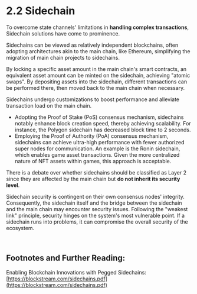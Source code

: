 # 2.2 Sidechain

To overcome state channels' limitations in **handling complex transactions**, Sidechain solutions have come to prominence.

Sidechains can be viewed as relatively independent blockchains, often adopting architectures akin to the main chain, like Ethereum, simplifying the migration of main chain projects to sidechains.

By locking a specific asset amount in the main chain's smart contracts, an equivalent asset amount can be minted on the sidechain, achieving "atomic swaps". By depositing assets into the sidechain, different transactions can be performed there, then moved back to the main chain when necessary.

<MdxImg src="https://cdn.myfirst.io/layer2/assets/2.2.1.gif" width="600px" alt="Side Chain.gif" />

Sidechains undergo customizations to boost performance and alleviate transaction load on the main chain.

- Adopting the Proof of Stake (PoS) consensus mechanism, sidechains notably enhance block creation speed, thereby achieving scalability. For instance, the Polygon sidechain has decreased block time to 2 seconds.
- Employing the Proof of Authority (PoA) consensus mechanism, sidechains can achieve ultra-high performance with fewer authorized super nodes for communication. An example is the Ronin sidechain, which enables game asset transactions. Given the more centralized nature of NFT assets within games, this approach is acceptable.

There is a debate over whether sidechains should be classified as Layer 2 since they are affected by the main chain but **do not inherit its security level**.

Sidechain security is contingent on their own consensus nodes' integrity. Consequently, the sidechain itself and the bridge between the sidechain and the main chain may encounter security issues. Following the "weakest link" principle, security hinges on the system's most vulnerable point. If a sidechain runs into problems, it can compromise the overall security of the ecosystem.

&nbsp;

## Footnotes and Further Reading:

Enabling Blockchain Innovations with Pegged Sidechains: [https://blockstream.com/sidechains.pdf](https://blockstream.com/sidechains.pdf)

<GithubAvatar owner='lxdao-official' repo='myfirstlayer2-frontend' path='mdx/en/2.2-side-chain.md' />

<EditChapter url='https://github.com/lxdao-official/myfirstlayer2-frontend/blob/main/mdx/en/2.2-side-chain.md' />
